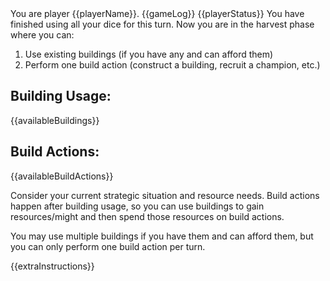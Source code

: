 <player-name>
You are player {{playerName}}.
</player-name>

<game-log>
{{gameLog}}
</game-log>

<player-status>
{{playerStatus}}
</player-status>

<harvest-phase-decision-request>
You have finished using all your dice for this turn. Now you are in the harvest phase where you can:

1. Use existing buildings (if you have any and can afford them)
2. Perform one build action (construct a building, recruit a champion, etc.)

## Building Usage:

{{availableBuildings}}

## Build Actions:

{{availableBuildActions}}

Consider your current strategic situation and resource needs. Build actions happen after building usage, so you can use buildings to gain resources/might and then spend those resources on build actions.

You may use multiple buildings if you have them and can afford them, but you can only perform one build action per turn.
</harvest-phase-decision-request>

{{extraInstructions}}
